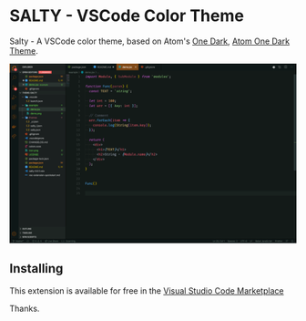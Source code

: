 # SALTY - VSCode Color Theme

Salty - A VSCode color theme, based on Atom's [One Dark](https://github.com/atom/one-dark-syntax), [Atom One Dark Theme](https://github.com/akamud/vscode-theme-onedark).

![demo](https://raw.githubusercontent.com/saltchang/theme-salty/master/example/demo2.png)

## Installing

This extension is available for free in the [Visual Studio Code Marketplace](https://marketplace.visualstudio.com/items/saltchang.salty)

Thanks.
